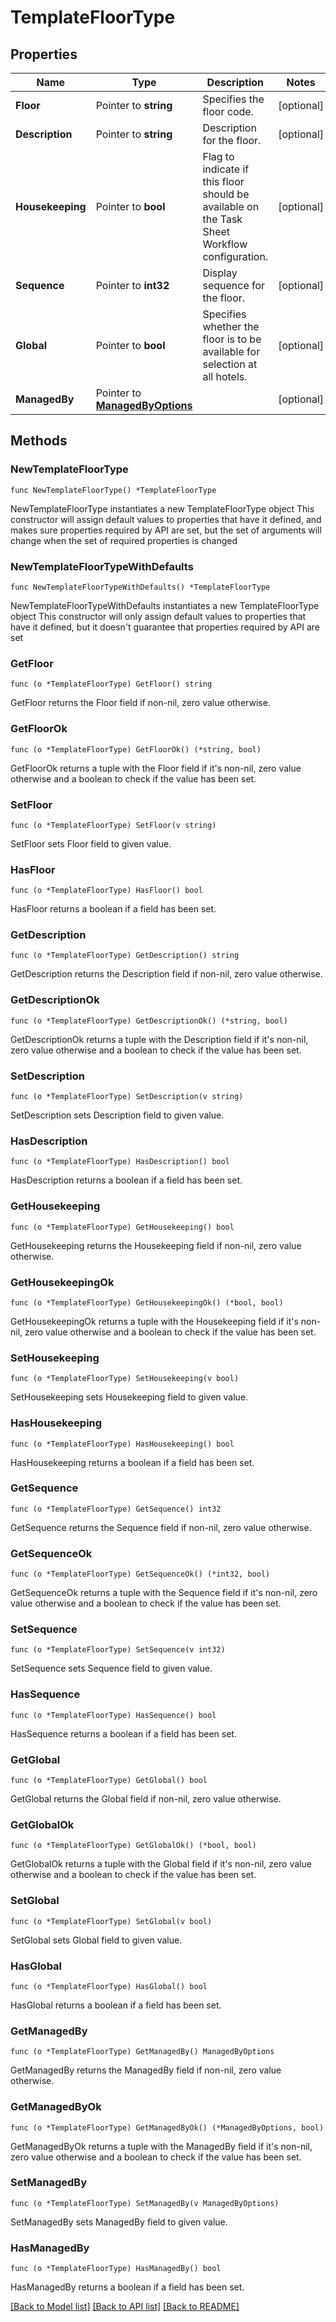 # TemplateFloorType

## Properties

Name | Type | Description | Notes
------------ | ------------- | ------------- | -------------
**Floor** | Pointer to **string** | Specifies the floor code. | [optional] 
**Description** | Pointer to **string** | Description for the floor. | [optional] 
**Housekeeping** | Pointer to **bool** | Flag to indicate if this floor should be available on the Task Sheet Workflow configuration. | [optional] 
**Sequence** | Pointer to **int32** | Display sequence for the floor. | [optional] 
**Global** | Pointer to **bool** | Specifies whether the floor is to be available for selection at all hotels. | [optional] 
**ManagedBy** | Pointer to [**ManagedByOptions**](ManagedByOptions.md) |  | [optional] 

## Methods

### NewTemplateFloorType

`func NewTemplateFloorType() *TemplateFloorType`

NewTemplateFloorType instantiates a new TemplateFloorType object
This constructor will assign default values to properties that have it defined,
and makes sure properties required by API are set, but the set of arguments
will change when the set of required properties is changed

### NewTemplateFloorTypeWithDefaults

`func NewTemplateFloorTypeWithDefaults() *TemplateFloorType`

NewTemplateFloorTypeWithDefaults instantiates a new TemplateFloorType object
This constructor will only assign default values to properties that have it defined,
but it doesn't guarantee that properties required by API are set

### GetFloor

`func (o *TemplateFloorType) GetFloor() string`

GetFloor returns the Floor field if non-nil, zero value otherwise.

### GetFloorOk

`func (o *TemplateFloorType) GetFloorOk() (*string, bool)`

GetFloorOk returns a tuple with the Floor field if it's non-nil, zero value otherwise
and a boolean to check if the value has been set.

### SetFloor

`func (o *TemplateFloorType) SetFloor(v string)`

SetFloor sets Floor field to given value.

### HasFloor

`func (o *TemplateFloorType) HasFloor() bool`

HasFloor returns a boolean if a field has been set.

### GetDescription

`func (o *TemplateFloorType) GetDescription() string`

GetDescription returns the Description field if non-nil, zero value otherwise.

### GetDescriptionOk

`func (o *TemplateFloorType) GetDescriptionOk() (*string, bool)`

GetDescriptionOk returns a tuple with the Description field if it's non-nil, zero value otherwise
and a boolean to check if the value has been set.

### SetDescription

`func (o *TemplateFloorType) SetDescription(v string)`

SetDescription sets Description field to given value.

### HasDescription

`func (o *TemplateFloorType) HasDescription() bool`

HasDescription returns a boolean if a field has been set.

### GetHousekeeping

`func (o *TemplateFloorType) GetHousekeeping() bool`

GetHousekeeping returns the Housekeeping field if non-nil, zero value otherwise.

### GetHousekeepingOk

`func (o *TemplateFloorType) GetHousekeepingOk() (*bool, bool)`

GetHousekeepingOk returns a tuple with the Housekeeping field if it's non-nil, zero value otherwise
and a boolean to check if the value has been set.

### SetHousekeeping

`func (o *TemplateFloorType) SetHousekeeping(v bool)`

SetHousekeeping sets Housekeeping field to given value.

### HasHousekeeping

`func (o *TemplateFloorType) HasHousekeeping() bool`

HasHousekeeping returns a boolean if a field has been set.

### GetSequence

`func (o *TemplateFloorType) GetSequence() int32`

GetSequence returns the Sequence field if non-nil, zero value otherwise.

### GetSequenceOk

`func (o *TemplateFloorType) GetSequenceOk() (*int32, bool)`

GetSequenceOk returns a tuple with the Sequence field if it's non-nil, zero value otherwise
and a boolean to check if the value has been set.

### SetSequence

`func (o *TemplateFloorType) SetSequence(v int32)`

SetSequence sets Sequence field to given value.

### HasSequence

`func (o *TemplateFloorType) HasSequence() bool`

HasSequence returns a boolean if a field has been set.

### GetGlobal

`func (o *TemplateFloorType) GetGlobal() bool`

GetGlobal returns the Global field if non-nil, zero value otherwise.

### GetGlobalOk

`func (o *TemplateFloorType) GetGlobalOk() (*bool, bool)`

GetGlobalOk returns a tuple with the Global field if it's non-nil, zero value otherwise
and a boolean to check if the value has been set.

### SetGlobal

`func (o *TemplateFloorType) SetGlobal(v bool)`

SetGlobal sets Global field to given value.

### HasGlobal

`func (o *TemplateFloorType) HasGlobal() bool`

HasGlobal returns a boolean if a field has been set.

### GetManagedBy

`func (o *TemplateFloorType) GetManagedBy() ManagedByOptions`

GetManagedBy returns the ManagedBy field if non-nil, zero value otherwise.

### GetManagedByOk

`func (o *TemplateFloorType) GetManagedByOk() (*ManagedByOptions, bool)`

GetManagedByOk returns a tuple with the ManagedBy field if it's non-nil, zero value otherwise
and a boolean to check if the value has been set.

### SetManagedBy

`func (o *TemplateFloorType) SetManagedBy(v ManagedByOptions)`

SetManagedBy sets ManagedBy field to given value.

### HasManagedBy

`func (o *TemplateFloorType) HasManagedBy() bool`

HasManagedBy returns a boolean if a field has been set.


[[Back to Model list]](../README.md#documentation-for-models) [[Back to API list]](../README.md#documentation-for-api-endpoints) [[Back to README]](../README.md)


